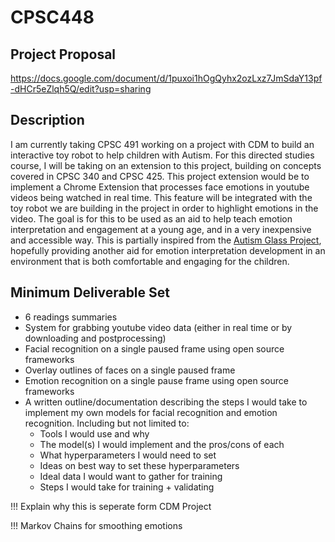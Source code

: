 # CPSC448

## Project Proposal
https://docs.google.com/document/d/1puxoi1hOgQyhx2ozLxz7JmSdaY13pf-dHCr5eZlqh5Q/edit?usp=sharing

## Description

I am currently taking CPSC 491 working on a project with CDM to build an interactive toy robot to help children with Autism. For this directed studies course, I will be taking on an extension to this project, building on concepts covered in CPSC 340 and CPSC 425. This project extension would be to implement a Chrome Extension that processes face emotions in youtube videos being watched in real time. This feature will be integrated with the toy robot we are building in the project in order to highlight emotions in the video. The goal is for this to be used as an aid to help teach emotion interpretation and engagement at a young age, and in a very inexpensive and accessible way. This is partially inspired from the [Autism Glass Project](http://autismglass.stanford.edu/), hopefully providing another aid for emotion interpretation development in an environment that is both comfortable and engaging for the children.

## Minimum Deliverable Set
* 6 readings summaries
* System for grabbing youtube video data (either in real time or by downloading and postprocessing)
* Facial recognition on a single paused frame using open source frameworks
* Overlay outlines of faces on a single paused frame
* Emotion recognition on a single pause frame using open source frameworks
* A written outline/documentation describing the steps I would take to implement my own models for facial recognition and emotion recognition. Including but not limited to:
  * Tools I would use and why
  * The model(s) I would implement and the pros/cons of each
  * What hyperparameters I would need to set
  * Ideas on best way to set these hyperparameters
  * Ideal data I would want to gather for training
  * Steps I would take for training + validating




!!! Explain why this is seperate form CDM Project

!!! Markov Chains for smoothing emotions
